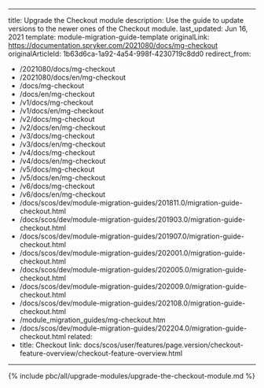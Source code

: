   
---
title: Upgrade the Checkout module
description: Use the guide to update versions to the newer ones of the Checkout module.
last_updated: Jun 16, 2021
template: module-migration-guide-template
originalLink: https://documentation.spryker.com/2021080/docs/mg-checkout
originalArticleId: 1b63d6ca-1a92-4a54-998f-4230719c8dd0
redirect_from:
  - /2021080/docs/mg-checkout
  - /2021080/docs/en/mg-checkout
  - /docs/mg-checkout
  - /docs/en/mg-checkout
  - /v1/docs/mg-checkout
  - /v1/docs/en/mg-checkout
  - /v2/docs/mg-checkout
  - /v2/docs/en/mg-checkout
  - /v3/docs/mg-checkout
  - /v3/docs/en/mg-checkout
  - /v4/docs/mg-checkout
  - /v4/docs/en/mg-checkout
  - /v5/docs/mg-checkout
  - /v5/docs/en/mg-checkout
  - /v6/docs/mg-checkout
  - /v6/docs/en/mg-checkout
  - /docs/scos/dev/module-migration-guides/201811.0/migration-guide-checkout.html
  - /docs/scos/dev/module-migration-guides/201903.0/migration-guide-checkout.html
  - /docs/scos/dev/module-migration-guides/201907.0/migration-guide-checkout.html
  - /docs/scos/dev/module-migration-guides/202001.0/migration-guide-checkout.html
  - /docs/scos/dev/module-migration-guides/202005.0/migration-guide-checkout.html
  - /docs/scos/dev/module-migration-guides/202009.0/migration-guide-checkout.html
  - /docs/scos/dev/module-migration-guides/202108.0/migration-guide-checkout.html
  - /module_migration_guides/mg-checkout.htm
  - /docs/scos/dev/module-migration-guides/202204.0/migration-guide-checkout.html
related:
  - title: Checkout
    link: docs/scos/user/features/page.version/checkout-feature-overview/checkout-feature-overview.html
---
{% include pbc/all/upgrade-modules/upgrade-the-checkout-module.md %} <!-- To edit, see /_includes/pbc/all/upgrade-modules/upgrade-the-checkout-module.md -->
